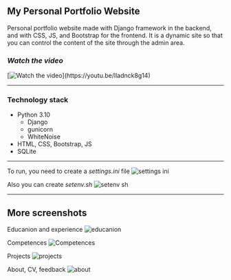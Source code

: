 ## My Personal Portfolio Website

Personal portfolio website made with Django framework in the backend, and with CSS, JS, and Bootstrap for the frontend. 
It is a dynamic site so that you can control the content of the site through the admin area.

### *Watch the video*
[![Watch the video]([[https://i.imgur.com/AfTmeER.png](https://user-images.githubusercontent.com/45397736/213864049-e52c4b92-b51b-48ae-bfe6-87eabaf24310.png)](https://user-images.githubusercontent.com/45397736/213864049-e52c4b92-b51b-48ae-bfe6-87eabaf24310.png))](https://youtu.be/lladnck8g14)

___

### Technology stack
* Python 3.10
  * Django
  * gunicorn
  * WhiteNoise
* HTML, CSS, Bootstrap, JS
* SQLite
___

To run, you need to create a *settings.ini* file
![settings ini](https://user-images.githubusercontent.com/45397736/213863924-528835c0-bc6b-4cde-9910-2af887d0afca.png)

Also you can create *setenv.sh*
![setenv sh](https://user-images.githubusercontent.com/45397736/213863926-21401443-7da2-42cd-b02f-85a92eb42bb5.png)

___

## More screenshots

Educanion and experience
![educanion](https://user-images.githubusercontent.com/45397736/213864336-b76072bb-1519-4db1-afbb-87902ac462b9.png)

Competences
![Competences](https://user-images.githubusercontent.com/45397736/213864341-61660a08-f832-450d-844d-6f6e883438d4.png)

Projects
![projects](https://user-images.githubusercontent.com/45397736/213864343-97b769d0-802c-43b7-baa2-1e9f8499d3c5.png)

About, CV, feedback
![about](https://user-images.githubusercontent.com/45397736/213864344-e0cc1b44-521e-45fe-b49e-69b3f5891482.png)
